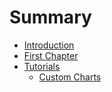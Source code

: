 # Summary

* [Introduction](README.md)
* [First Chapter](chapter1.md)
* [Tutorials](Tutorials)
   * [Custom Charts](Tutorials/custom_charts.md)


